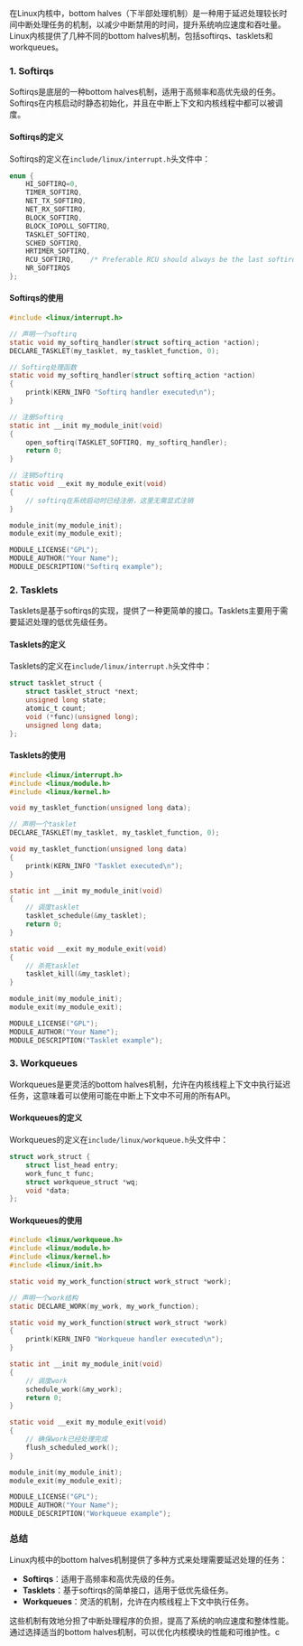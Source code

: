 在Linux内核中，bottom halves（下半部处理机制）是一种用于延迟处理较长时间中断处理任务的机制，以减少中断禁用的时间，提升系统响应速度和吞吐量。Linux内核提供了几种不同的bottom halves机制，包括softirqs、tasklets和workqueues。

### 1. Softirqs

Softirqs是底层的一种bottom halves机制，适用于高频率和高优先级的任务。Softirqs在内核启动时静态初始化，并且在中断上下文和内核线程中都可以被调度。

#### Softirqs的定义

Softirqs的定义在`include/linux/interrupt.h`头文件中：

```c
enum {
    HI_SOFTIRQ=0,
    TIMER_SOFTIRQ,
    NET_TX_SOFTIRQ,
    NET_RX_SOFTIRQ,
    BLOCK_SOFTIRQ,
    BLOCK_IOPOLL_SOFTIRQ,
    TASKLET_SOFTIRQ,
    SCHED_SOFTIRQ,
    HRTIMER_SOFTIRQ,
    RCU_SOFTIRQ,    /* Preferable RCU should always be the last softirq */
    NR_SOFTIRQS
};
```

#### Softirqs的使用

```c
#include <linux/interrupt.h>

// 声明一个softirq
static void my_softirq_handler(struct softirq_action *action);
DECLARE_TASKLET(my_tasklet, my_tasklet_function, 0);

// Softirq处理函数
static void my_softirq_handler(struct softirq_action *action)
{
    printk(KERN_INFO "Softirq handler executed\n");
}

// 注册Softirq
static int __init my_module_init(void)
{
    open_softirq(TASKLET_SOFTIRQ, my_softirq_handler);
    return 0;
}

// 注销Softirq
static void __exit my_module_exit(void)
{
    // softirq在系统启动时已经注册，这里无需显式注销
}

module_init(my_module_init);
module_exit(my_module_exit);

MODULE_LICENSE("GPL");
MODULE_AUTHOR("Your Name");
MODULE_DESCRIPTION("Softirq example");
```

### 2. Tasklets

Tasklets是基于softirqs的实现，提供了一种更简单的接口。Tasklets主要用于需要延迟处理的低优先级任务。

#### Tasklets的定义

Tasklets的定义在`include/linux/interrupt.h`头文件中：

```c
struct tasklet_struct {
    struct tasklet_struct *next;
    unsigned long state;
    atomic_t count;
    void (*func)(unsigned long);
    unsigned long data;
};
```

#### Tasklets的使用

```c
#include <linux/interrupt.h>
#include <linux/module.h>
#include <linux/kernel.h>

void my_tasklet_function(unsigned long data);

// 声明一个tasklet
DECLARE_TASKLET(my_tasklet, my_tasklet_function, 0);

void my_tasklet_function(unsigned long data)
{
    printk(KERN_INFO "Tasklet executed\n");
}

static int __init my_module_init(void)
{
    // 调度tasklet
    tasklet_schedule(&my_tasklet);
    return 0;
}

static void __exit my_module_exit(void)
{
    // 杀死tasklet
    tasklet_kill(&my_tasklet);
}

module_init(my_module_init);
module_exit(my_module_exit);

MODULE_LICENSE("GPL");
MODULE_AUTHOR("Your Name");
MODULE_DESCRIPTION("Tasklet example");
```

### 3. Workqueues

Workqueues是更灵活的bottom halves机制，允许在内核线程上下文中执行延迟任务，这意味着可以使用可能在中断上下文中不可用的所有API。

#### Workqueues的定义

Workqueues的定义在`include/linux/workqueue.h`头文件中：

```c
struct work_struct {
    struct list_head entry;
    work_func_t func;
    struct workqueue_struct *wq;
    void *data;
};
```

#### Workqueues的使用

```c
#include <linux/workqueue.h>
#include <linux/module.h>
#include <linux/kernel.h>
#include <linux/init.h>

static void my_work_function(struct work_struct *work);

// 声明一个work结构
static DECLARE_WORK(my_work, my_work_function);

static void my_work_function(struct work_struct *work)
{
    printk(KERN_INFO "Workqueue handler executed\n");
}

static int __init my_module_init(void)
{
    // 调度work
    schedule_work(&my_work);
    return 0;
}

static void __exit my_module_exit(void)
{
    // 确保work已经处理完成
    flush_scheduled_work();
}

module_init(my_module_init);
module_exit(my_module_exit);

MODULE_LICENSE("GPL");
MODULE_AUTHOR("Your Name");
MODULE_DESCRIPTION("Workqueue example");
```

### 总结

Linux内核中的bottom halves机制提供了多种方式来处理需要延迟处理的任务：

- **Softirqs**：适用于高频率和高优先级的任务。
- **Tasklets**：基于softirqs的简单接口，适用于低优先级任务。
- **Workqueues**：灵活的机制，允许在内核线程上下文中执行任务。

这些机制有效地分担了中断处理程序的负担，提高了系统的响应速度和整体性能。通过选择适当的bottom halves机制，可以优化内核模块的性能和可维护性。c